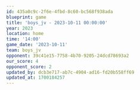 ```yaml
---
id: 435a0c9c-2f6e-4fbd-8c60-bc568f938ada
blueprint: game
title: 'boys_jv - 2023-10-11 00:00:00'
year: 2023
location: home
time: '14:00'
game_date: '2023-10-11'
team: boys_jv
opponent: 39c41e15-7758-4b70-9205-24dcd78693a2
our_score: 4
opponent_score: 2
updated_by: dcb3e717-ab7c-4904-ad16-fd20b558ff69
updated_at: 1700184257
---
```

